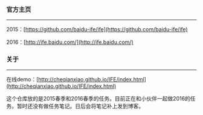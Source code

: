 ### 官方主页
***

2015：[https://github.com/baidu-ife/ife](https://github.com/baidu-ife/ife)

2016：[http://ife.baidu.com/](http://ife.baidu.com/)

### 关于

***
在线demo：[http://cheqianxiao.github.io/IFE/index.html](http://cheqianxiao.github.io/IFE/index.html)

这个仓库放的是2015春季和2016春季的任务。目前正在和小伙伴一起做2016的任务。暂时还没有做任务笔记。日后会将笔记补上发到博客。
